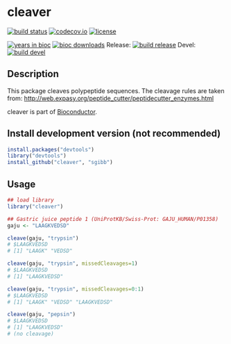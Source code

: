 # cleaver
[![build status](https://travis-ci.org/sgibb/cleaver.svg?branch=master)](https://travis-ci.org/sgibb/cleaver?branch=master)
[![codecov.io](https://img.shields.io/codecov/c/github/sgibb/cleaver.svg?branch=master)](https://codecov.io/github/sgibb/cleaver/?branch=master)
[![license](http://img.shields.io/badge/license-GPL%20%28%3E=%203%29-brightgreen.svg?style=flat)](http://www.gnu.org/licenses/gpl-3.0.html)

[![years in bioc](http://bioconductor.org/shields/years-in-bioc/cleaver.svg)](http://bioconductor.org/packages/release/bioc/html/cleaver.html)
[![bioc downloads](http://bioconductor.org/shields/downloads/cleaver.svg)](http://bioconductor.org/packages/stats/bioc/cleaver.html)
Release: [![build release](http://bioconductor.org/shields/build/release/bioc/cleaver.svg)](http://bioconductor.org/checkResults/release/bioc-LATEST/cleaver/)
Devel: [![build devel](http://bioconductor.org/shields/build/devel/bioc/cleaver.svg)](http://bioconductor.org/checkResults/devel/bioc-LATEST/cleaver/)

## Description

This package cleaves polypeptide sequences. The
cleavage rules are taken from:
http://web.expasy.org/peptide_cutter/peptidecutter_enzymes.html

cleaver is part of [Bioconductor](http://bioconductor.org/packages/release/bioc/html/cleaver.html).

## Install development version (not recommended)

```r
install.packages("devtools")
library("devtools")
install_github("cleaver", "sgibb")
```

## Usage

```r
## load library
library("cleaver")

## Gastric juice peptide 1 (UniProtKB/Swiss-Prot: GAJU_HUMAN/P01358)
gaju <- "LAAGKVEDSD"

cleave(gaju, "trypsin")
# $LAAGKVEDSD
# [1] "LAAGK" "VEDSD"

cleave(gaju, "trypsin", missedCleavages=1)
# $LAAGKVEDSD
# [1] "LAAGKVEDSD"

cleave(gaju, "trypsin", missedCleavages=0:1)
# $LAAGKVEDSD
# [1] "LAAGK" "VEDSD" "LAAGKVEDSD"

cleave(gaju, "pepsin")
# $LAAGKVEDSD
# [1] "LAAGKVEDSD"
# (no cleavage)
```

